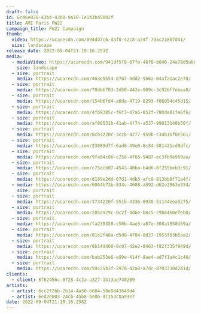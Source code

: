 ```yaml
---
draft: false
id: 6c46e828-43bd-43b8-9a18-1e1b3bd5802f
title: AMI Paris FW22
campaign_title: F﻿W22 Campaign
thumb:
  video: https://ucarecdn.com/094dd7c6-daf0-42c8-a24f-795c23807d41/
  size: landscape
release_date: 2022-09-04T21:10:16.253Z
media:
  - mediaVideo: https://ucarecdn.com/941df5f8-67fe-48f0-b046-24a78d5ab019/
    size: landscape
  - size: portrait
    media: https://ucarecdn.com/463e5554-8787-4dd2-956a-04afa1ac2e78/
  - size: portrait
    media: https://ucarecdn.com/70db6703-2d50-442e-909c-3c926f7ebea8/
  - size: portrait
    media: https://ucarecdn.com/154b6fd4-a6de-4719-8293-f06054c45d15/
  - size: portrait
    media: https://ucarecdn.com/4fb9385c-f6f3-47a5-852f-780de81fe6f6/
  - size: portrait
    media: https://ucarecdn.com/af00531b-41ab-4f74-a537-99813148b50f/
  - size: portrait
    media: https://ucarecdn.com/8cb3220c-3ccb-4277-959b-c34b16f0c561/
  - size: portrait
    media: https://ucarecdn.com/23089d7f-6ad6-49e6-8c84-581421cd0dfc/
  - size: portrait
    media: https://ucarecdn.com/9fa64c06-c258-4f66-9487-ec3fb9e959aa/
  - size: portrait
    media: https://ucarecdn.com/c75dcb07-4543-40ba-b4d6-6f255beb3c91/
  - size: portrait
    media: https://ucarecdn.com/d189e2dd-07d1-4db3-afc8-813bb8f71a4f/
  - media: https://ucarecdn.com/6064b73b-834c-4688-a592-d62e2963e334/
    size: portrait
  - size: portrait
    media: https://ucarecdn.com/3734220f-551b-4336-8930-51144eea9275/
  - size: portrait
    media: https://ucarecdn.com/205a929c-0c2f-4d6e-b8c5-c9b6460efeb0/
  - size: portrait
    media: https://ucarecdn.com/fa239358-c50b-4ae3-a87e-308a1950d59a/
  - size: portrait
    media: https://ucarecdn.com/01e2f48a-d5d8-4704-8d27-1953f03b5aa2/
  - size: portrait
    media: https://ucarecdn.com/0b14d460-0c07-42e2-8463-f82f335f949d/
  - size: portrait
    media: https://ucarecdn.com/bab253e6-e99e-414f-9ae4-ad7f1a4c1c40/
  - size: portrait
    media: https://ucarecdn.com/59c25b3f-2978-42a8-a7dc-8703730d241d/
clients:
  - client: 8f62456c-0728-4c2a-a327-1b13ae740209
artists:
  - artist: 6cc2f2bb-2b14-4a50-b684-58e8d43649d4
  - artist: 6ed2e003-24cb-4ab8-be0b-dc153c8a93e7
date: 2022-09-04T21:10:16.258Z
---
```


